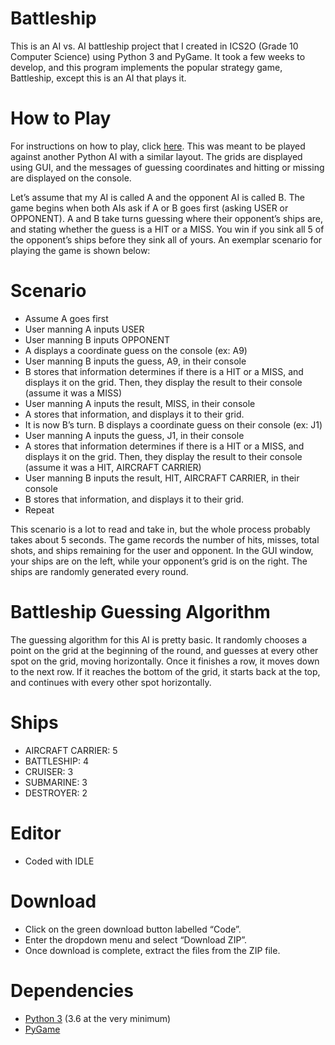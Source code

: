 # Battleship
This is an AI vs. AI battleship project that I created in ICS2O (Grade 10 Computer Science) using Python 3 and PyGame. It took a few weeks to develop, and this program implements the popular strategy game, Battleship, except this is an AI that plays it. 

# How to Play
For instructions on how to play, click [here](https://en.wikipedia.org/wiki/Battleship_(game)). This was meant to be played against another Python AI with a similar layout. The grids are displayed using GUI, and the messages of guessing coordinates and hitting or missing are displayed on the console.

Let’s assume that my AI is called A and the opponent AI is called B. The game begins when both AIs ask if A or B goes first (asking USER or OPPONENT). A and B take turns guessing where their opponent’s ships are, and stating whether the guess is a HIT or a MISS. You win if you sink all 5 of the opponent’s ships before they sink all of yours. An exemplar scenario for playing the game is shown below:

# Scenario
 - Assume A goes first
 - User manning A inputs USER
 - User manning B inputs OPPONENT
 - A displays a coordinate guess on the console (ex: A9)
 - User manning B inputs the guess, A9, in their console
 - B stores that information determines if there is a HIT or a MISS, and displays it on the grid. Then, they display the result to their console (assume it was a MISS)
 - User manning A inputs the result, MISS, in their console
 - A stores that information, and displays it to their grid.
 - It is now B’s turn. B displays a coordinate guess on their console (ex: J1)
 - User manning A inputs the guess, J1, in their console
 - A stores that information determines if there is a HIT or a MISS, and displays it on the grid. Then, they display the result to their console (assume it was a HIT,      AIRCRAFT CARRIER)
 - User manning B inputs the result, HIT, AIRCRAFT CARRIER, in their console
 - B stores that information, and displays it to their grid.
 - Repeat

This scenario is a lot to read and take in, but the whole process probably takes about 5 seconds.  The game records the number of hits, misses, total shots, and ships remaining for the user and opponent. In the GUI window, your ships are on the left, while your opponent’s grid is on the right. The ships are randomly generated every round. 

# Battleship Guessing Algorithm
The guessing algorithm for this AI is pretty basic. It randomly chooses a point on the grid at the beginning of the round, and guesses at every other spot on the grid, moving horizontally. Once it finishes a row, it moves down to the next row. If it reaches the bottom of the grid, it starts back at the top, and continues with every other spot horizontally.

# Ships
 - AIRCRAFT CARRIER: 5
 - BATTLESHIP: 4
 - CRUISER: 3
 - SUBMARINE: 3
 - DESTROYER: 2

# Editor
 - Coded with IDLE

# Download
 - Click on the green download button labelled “Code”.
 - Enter the dropdown menu and select “Download ZIP”.
 - Once download is complete, extract the files from the ZIP file.

# Dependencies
 - [Python 3](https://www.python.org/downloads/) (3.6 at the very minimum)
 - [PyGame](https://www.pygame.org/wiki/GettingStarted)
